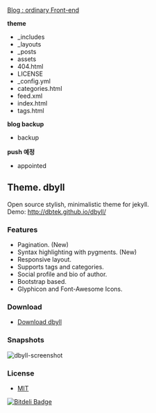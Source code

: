 
<a href="http://smilesol85.github.io/" class="btn btn-default">Blog : ordinary Front-end</a>

**theme**  
- _includes  
- _layouts  
- _posts  
- assets  
- 404.html  
- LICENSE  
- _config.yml  
- categories.html  
- feed.xml  
- index.html  
- tags.html  

**blog backup**  
- backup  

**push 예정**  
- appointed  


## Theme. dbyll  

Open source stylish, minimalistic theme for jekyll.  
Demo: http://dbtek.github.io/dbyll/

### Features
- Pagination. (New)
- Syntax highlighting with pygments. (New)
- Responsive layout.
- Supports tags and categories.
- Social profile and bio of author.
- Bootstrap based.
- Glyphicon and Font-Awesome Icons.


### Download
* [Download dbyll](https://github.com/dbtek/dbyll/archive/master.zip)

### Snapshots

![dbyll-screenshot](http://dbtek.github.io/dbyll/assets/media/dbyll-ss.png)

### License
- [MIT](http://opensource.org/licenses/MIT)



[![Bitdeli Badge](https://d2weczhvl823v0.cloudfront.net/dbtek/dbyll/trend.png)](https://bitdeli.com/free "Bitdeli Badge")

